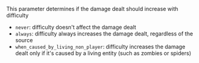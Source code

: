 This parameter determines if the damage dealt should increase with difficulty
- `never`: difficulty doesn't affect the damage dealt
- `always`: difficulty always increases the damage dealt, regardless of the source
- `when_caused_by_living_non_player`: difficulty increases the damage dealt only if it's caused by a living entity 
(such as zombies or spiders)